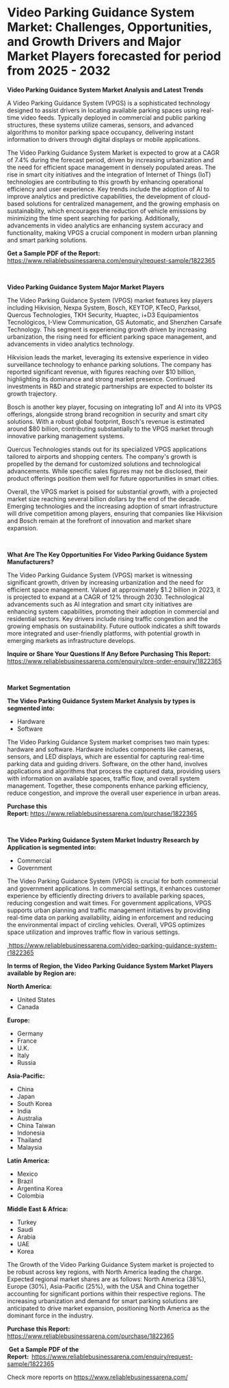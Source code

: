 <p><h1>Video Parking Guidance System Market: Challenges, Opportunities, and Growth Drivers and Major Market Players forecasted for period from 2025 - 2032</h1></p><p><strong>Video Parking Guidance System Market Analysis and Latest Trends</strong></p>
<p><p>A Video Parking Guidance System (VPGS) is a sophisticated technology designed to assist drivers in locating available parking spaces using real-time video feeds. Typically deployed in commercial and public parking structures, these systems utilize cameras, sensors, and advanced algorithms to monitor parking space occupancy, delivering instant information to drivers through digital displays or mobile applications.</p><p>The Video Parking Guidance System Market is expected to grow at a CAGR of 7.4% during the forecast period, driven by increasing urbanization and the need for efficient space management in densely populated areas. The rise in smart city initiatives and the integration of Internet of Things (IoT) technologies are contributing to this growth by enhancing operational efficiency and user experience. Key trends include the adoption of AI to improve analytics and predictive capabilities, the development of cloud-based solutions for centralized management, and the growing emphasis on sustainability, which encourages the reduction of vehicle emissions by minimizing the time spent searching for parking. Additionally, advancements in video analytics are enhancing system accuracy and functionality, making VPGS a crucial component in modern urban planning and smart parking solutions.</p></p>
<p><strong>Get a Sample PDF of the Report:&nbsp;</strong> <a href="https://www.reliablebusinessarena.com/enquiry/request-sample/1822365?utm_campaign=2137&utm_medium=2&utm_source=Github&utm_content=ia&utm_term=09032025&utm_id=video-parking-guidance-system">https://www.reliablebusinessarena.com/enquiry/request-sample/1822365</a></p>
<p>&nbsp;</p>
<p><strong>Video Parking Guidance System Major Market Players</strong></p>
<p><p>The Video Parking Guidance System (VPGS) market features key players including Hikvision, Nexpa System, Bosch, KEYTOP, KTecO, Parksol, Quercus Technologies, TKH Security, Huaptec, i+D3 Equipamientos Tecnológicos, I-View Communication, GS Automatic, and Shenzhen Carsafe Technology. This segment is experiencing growth driven by increasing urbanization, the rising need for efficient parking space management, and advancements in video analytics technology.</p><p>Hikvision leads the market, leveraging its extensive experience in video surveillance technology to enhance parking solutions. The company has reported significant revenue, with figures reaching over $10 billion, highlighting its dominance and strong market presence. Continued investments in R&D and strategic partnerships are expected to bolster its growth trajectory.</p><p>Bosch is another key player, focusing on integrating IoT and AI into its VPGS offerings, alongside strong brand recognition in security and smart city solutions. With a robust global footprint, Bosch's revenue is estimated around $80 billion, contributing substantially to the VPGS market through innovative parking management systems.</p><p>Quercus Technologies stands out for its specialized VPGS applications tailored to airports and shopping centers. The company's growth is propelled by the demand for customized solutions and technological advancements. While specific sales figures may not be disclosed, their product offerings position them well for future opportunities in smart cities.</p><p>Overall, the VPGS market is poised for substantial growth, with a projected market size reaching several billion dollars by the end of the decade. Emerging technologies and the increasing adoption of smart infrastructure will drive competition among players, ensuring that companies like Hikvision and Bosch remain at the forefront of innovation and market share expansion.</p></p>
<p>&nbsp;</p>
<p><strong>What Are The Key Opportunities For Video Parking Guidance System Manufacturers?</strong></p>
<p><p>The Video Parking Guidance System (VPGS) market is witnessing significant growth, driven by increasing urbanization and the need for efficient space management. Valued at approximately $1.2 billion in 2023, it is projected to expand at a CAGR of 12% through 2030. Technological advancements such as AI integration and smart city initiatives are enhancing system capabilities, promoting their adoption in commercial and residential sectors. Key drivers include rising traffic congestion and the growing emphasis on sustainability. Future outlook indicates a shift towards more integrated and user-friendly platforms, with potential growth in emerging markets as infrastructure develops.</p></p>
<p><strong>Inquire or Share Your Questions If Any Before Purchasing This Report:</strong> <a href="https://www.reliablebusinessarena.com/enquiry/pre-order-enquiry/1822365?utm_campaign=2137&utm_medium=2&utm_source=Github&utm_content=ia&utm_term=09032025&utm_id=video-parking-guidance-system">https://www.reliablebusinessarena.com/enquiry/pre-order-enquiry/1822365</a></p>
<p>&nbsp;</p>
<p><strong>Market Segmentation</strong></p>
<p><strong>The Video Parking Guidance System Market Analysis by types is segmented into:</strong></p>
<p><ul><li>Hardware</li><li>Software</li></ul></p>
<p><p>The Video Parking Guidance System market comprises two main types: hardware and software. Hardware includes components like cameras, sensors, and LED displays, which are essential for capturing real-time parking data and guiding drivers. Software, on the other hand, involves applications and algorithms that process the captured data, providing users with information on available spaces, traffic flow, and overall system management. Together, these components enhance parking efficiency, reduce congestion, and improve the overall user experience in urban areas.</p></p>
<p><strong>Purchase this Report:&nbsp;</strong><a href="https://www.reliablebusinessarena.com/purchase/1822365?utm_campaign=2137&utm_medium=2&utm_source=Github&utm_content=ia&utm_term=09032025&utm_id=video-parking-guidance-system">https://www.reliablebusinessarena.com/purchase/1822365</a></p>
<p>&nbsp;</p>
<p><strong>The Video Parking Guidance System Market Industry Research by Application is segmented into:</strong></p>
<p><ul><li>Commercial</li><li>Government</li></ul></p>
<p><p>The Video Parking Guidance System (VPGS) is crucial for both commercial and government applications. In commercial settings, it enhances customer experience by efficiently directing drivers to available parking spaces, reducing congestion and wait times. For government applications, VPGS supports urban planning and traffic management initiatives by providing real-time data on parking availability, aiding in enforcement and reducing the environmental impact of circling vehicles. Overall, VPGS optimizes space utilization and improves traffic flow in various settings.</p></p>
<p><a href="https://www.reliablebusinessarena.com/video-parking-guidance-system-r1822365?utm_campaign=2137&utm_medium=2&utm_source=Github&utm_content=ia&utm_term=09032025&utm_id=video-parking-guidance-system">&nbsp;https://www.reliablebusinessarena.com/video-parking-guidance-system-r1822365</a></p>
<p><strong>In terms of Region, the Video Parking Guidance System Market Players available by Region are:</strong></p>
<p>
    <p> <strong> North America: </strong>
        <ul>
            <li>United States</li>
            <li>Canada</li>
        </ul>
        </p> 
    <p> <strong> Europe: </strong>
        <ul>
            <li>Germany</li>
            <li>France</li>
            <li>U.K.</li>
            <li>Italy</li>
            <li>Russia</li>
        </ul>
        </p> 
    <p> <strong> Asia-Pacific: </strong>
        <ul>
            <li>China</li>
            <li>Japan</li>
            <li>South Korea</li>
            <li>India</li>
            <li>Australia</li>
            <li>China Taiwan</li>
            <li>Indonesia</li>
            <li>Thailand</li>
            <li>Malaysia</li>
        </ul>
        </p> 
    <p> <strong> Latin America: </strong>
        <ul>
            <li>Mexico</li>
            <li>Brazil</li>
            <li>Argentina Korea</li>
            <li>Colombia</li>
        </ul>
        </p> 
    <p> <strong> Middle East & Africa: </strong>
        <ul>
            <li>Turkey</li>
            <li>Saudi</li>
            <li>Arabia</li>
            <li>UAE</li>
            <li>Korea</li>
        </ul>
    </p>
    </p>
<p><p>The Growth of the Video Parking Guidance System market is projected to be robust across key regions, with North America leading the charge. Expected regional market shares are as follows: North America (38%), Europe (30%), Asia-Pacific (25%), with the USA and China together accounting for significant portions within their respective regions. The increasing urbanization and demand for smart parking solutions are anticipated to drive market expansion, positioning North America as the dominant force in the industry.</p></p>
<p><strong>Purchase this Report: </strong><a href="https://www.reliablebusinessarena.com/purchase/1822365?utm_campaign=2137&utm_medium=2&utm_source=Github&utm_content=ia&utm_term=09032025&utm_id=video-parking-guidance-system">https://www.reliablebusinessarena.com/purchase/1822365</a></p>
<p>&nbsp;<strong>Get a Sample PDF of the Report:&nbsp;&nbsp;</strong><a href="https://www.reliablebusinessarena.com/enquiry/request-sample/1822365?utm_campaign=2137&utm_medium=2&utm_source=Github&utm_content=ia&utm_term=09032025&utm_id=video-parking-guidance-system">https://www.reliablebusinessarena.com/enquiry/request-sample/1822365</a></p>
<p><strong></strong></p>
<p>Check more reports on <a href="https://www.reliablebusinessarena.com/?utm_campaign=2137&utm_medium=2&utm_source=Github&utm_content=ia&utm_term=09032025&utm_id=video-parking-guidance-system">https://www.reliablebusinessarena.com/</a></p>